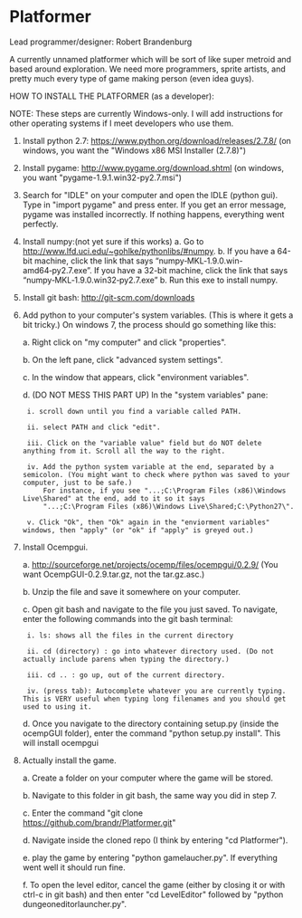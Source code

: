 ﻿Platformer
==========

Lead programmer/designer: Robert Brandenburg

A currently unnamed platformer which will be sort of like super metroid and based around exploration.
We need more programmers, sprite artists, and pretty much every type of game making person (even idea guys).

HOW TO INSTALL THE PLATFORMER (as a developer): 

NOTE: These steps are currently Windows-only. I will add instructions for other operating systems if I meet developers who use them.

1. Install python 2.7: https://www.python.org/download/releases/2.7.8/ (on windows, you want the "Windows x86 MSI Installer (2.7.8)")

2. Install pygame: http://www.pygame.org/download.shtml (on windows, you want "pygame-1.9.1.win32-py2.7.msi")

3. Search for "IDLE" on your computer and open the IDLE (python gui). Type in "import pygame" and press enter. If you get an error message, pygame
   was installed incorrectly. If nothing happens, everything went perfectly.

4. Install numpy:(not yet sure if this works)
	a. Go to http://www.lfd.uci.edu/~gohlke/pythonlibs/#numpy. 
	b. If you have a 64-bit machine, click the link that says “numpy‑MKL‑1.9.0.win-amd64‑py2.7.exe”. If you have a 32-bit machine, click the link that says “numpy‑MKL‑1.9.0.win32‑py2.7.exe”
	b. Run this exe to install numpy.

5. Install git bash: http://git-scm.com/downloads

6. Add python to your computer's system variables. (This is where it gets a bit tricky.)  On windows 7, the process should go something like this:
	
	a. Right click on "my computer" and click "properties".

	b. On the left pane, click "advanced system settings".

	c. In the window that appears, click "environment variables".

	d. (DO NOT MESS THIS PART UP) In the "system variables" pane: 

		i. scroll down until you find a variable called PATH.

		ii. select PATH and click "edit".

		iii. Click on the "variable value" field but do NOT delete anything from it. Scroll all the way to the right.

		iv. Add the python system variable at the end, separated by a semicolon. (You might want to check where python was saved to your computer, just to be safe.)
			For instance, if you see "...;C:\Program Files (x86)\Windows Live\Shared" at the end, add to it so it says
			"...;C:\Program Files (x86)\Windows Live\Shared;C:\Python27\".

		v. Click "Ok", then "Ok" again in the "enviorment variables" windows, then "apply" (or "ok" if "apply" is greyed out.)

7. Install Ocempgui. 

	a. http://sourceforge.net/projects/ocemp/files/ocempgui/0.2.9/
   	   (You want OcempGUI-0.2.9.tar.gz, not the tar.gz.asc.)

   	b. Unzip the file and save it somewhere on your computer.

   	c. Open git bash and navigate to the file you just saved. To navigate, enter the following commands into the git bash terminal:

   		i. ls: shows all the files in the current directory

   		ii. cd (directory) : go into whatever directory used. (Do not actually include parens when typing the directory.)

   		iii. cd .. : go up, out of the current directory.

   		iv. (press tab): Autocomplete whatever you are currently typing. This is VERY useful when typing long filenames and you should get used to using it.

   	d. Once you navigate to the directory containing setup.py (inside the ocempGUI folder), enter the command "python setup.py install". This will install ocempgui

8. Actually install the game.

	a. Create a folder on your computer where the game will be stored.

	b. Navigate to this folder in git bash, the same way you did in step 7.

	c. Enter the command "git clone https://github.com/brandr/Platformer.git" 

	d. Navigate inside the cloned repo (I think by entering "cd Platformer").

	e. play the game by entering "python gamelaucher.py". If everything went well it should run fine.

	f. To open the level editor, cancel the game (either by closing it or with ctrl-c in git bash) and then enter "cd LevelEditor" followed by "python dungeoneditorlauncher.py".
